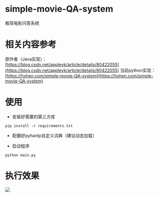 # simple-movie-QA-system
极简电影问答系统

# 相关内容参考
原作者（Java实现）： [https://blog.csdn.net/appleyk/article/details/80422055](https://blog.csdn.net/appleyk/article/details/80422055)
当前python实现：[https://hxhen.com/simple-movie-QA-system](https://hxhen.com/simple-movie-QA-system)

# 使用

- 安装好需要的第三方库

```shell
pip install -r requirements.txt
```

- 配置好pyhanlp自定义词典（建议动态加载）

- 启动程序

```shell
python main.py
```

# 执行效果

![](https://img.hxhen.com/20200324231817.png)
